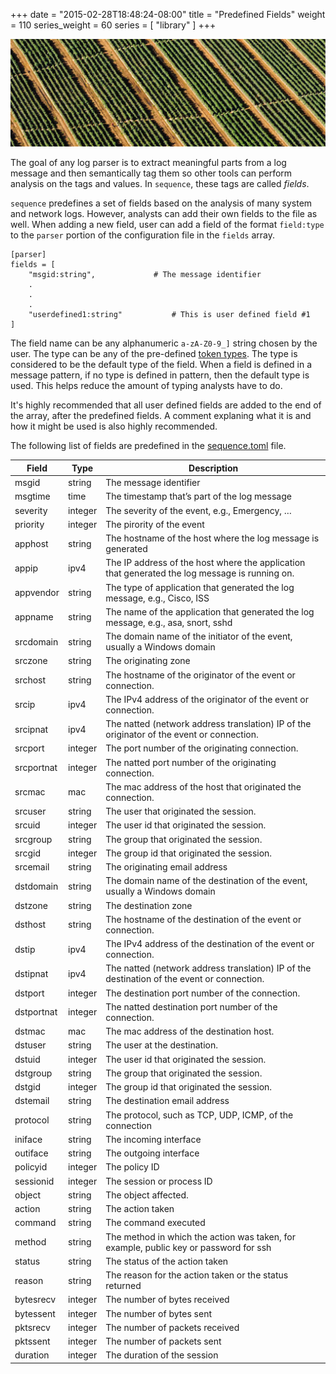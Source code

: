 +++
date = "2015-02-28T18:48:24-08:00"
title = "Predefined Fields"
weight = 110
series_weight = 60
series = [ "library" ]
+++

<a href="#" class="image fit"><img src="/images/pic04.jpg" alt="" /></a>

The goal of any log parser is to extract meaningful parts from a log message and then semantically tag them so other tools can perform analysis on the tags and values. In `sequence`, these tags are called _fields_.

`sequence` predefines a set of fields based on the analysis of many system and network logs. However, analysts can add their own fields to the file as well. When adding a new field, user can add a field of the format `field:type` to the `parser` portion of the configuration file in the `fields` array. 

```
[parser]
fields = [
	"msgid:string",				# The message identifier
	.
	.
	.
	"userdefined1:string"			# This is user defined field #1
]
```

The field name can be any alphanumeric `a-zA-Z0-9_]` string chosen by the user. The type can be any of the pre-defined [token types](/manual/tokens). The type is considered to be the default type of the field. When a field is defined in a message pattern, if no type is defined in pattern, then the default type is used. This helps reduce the amount of typing analysts have to do.

It's highly recommended that all user defined fields are added to the end of the array, after the predefined fields. A comment explaning what it is and how it might be used is also highly recommended.

The following list of fields are predefined in the [sequence.toml](/manual/config.md) file.

| Field | Type | Description |
|-------|------|-------------|
| msgid | string |  The message identifier |
| msgtime | time |  The timestamp that’s part of the log message |
| severity | integer |  The severity of the event, e.g., Emergency, … |
| priority | integer |  The pirority of the event |
| apphost | string |  The hostname of the host where the log message is generated |
| appip | ipv4 |  The IP address of the host where the application that generated the log message is running on. |
| appvendor | string |  The type of application that generated the log message, e.g., Cisco, ISS |
| appname | string |  The name of the application that generated the log message, e.g., asa, snort, sshd |
| srcdomain | string |  The domain name of the initiator of the event, usually a Windows domain |
| srczone | string |  The originating zone |
| srchost | string |  The hostname of the originator of the event or connection. |
| srcip | ipv4 |  The IPv4 address of the originator of the event or connection. |
| srcipnat | ipv4 |  The natted (network address translation) IP of the originator of the event or connection. |
| srcport | integer |  The port number of the originating connection. |
| srcportnat | integer |  The natted port number of the originating connection. |
| srcmac | mac |  The mac address of the host that originated the connection. |
| srcuser | string |  The user that originated the session. |
| srcuid | integer |  The user id that originated the session. |
| srcgroup | string |  The group that originated the session. |
| srcgid | integer |  The group id that originated the session. |
| srcemail | string |  The originating email address |
| dstdomain | string |  The domain name of the destination of the event, usually a Windows domain |
| dstzone | string |  The destination zone |
| dsthost | string |  The hostname of the destination of the event or connection. |
| dstip | ipv4 |  The IPv4 address of the destination of the event or connection. |
| dstipnat | ipv4 |  The natted (network address translation) IP of the destination of the event or connection. |
| dstport | integer |  The destination port number of the connection. |
| dstportnat | integer |  The natted destination port number of the connection. |
| dstmac | mac |  The mac address of the destination host. |
| dstuser | string |  The user at the destination. |
| dstuid | integer |  The user id that originated the session. |
| dstgroup | string |  The group that originated the session. |
| dstgid | integer |  The group id that originated the session. |
| dstemail | string |  The destination email address |
| protocol | string |  The protocol, such as TCP, UDP, ICMP, of the connection |
| iniface | string |  The incoming interface |
| outiface | string |  The outgoing interface |
| policyid | integer |  The policy ID |
| sessionid | integer |  The session or process ID |
| object | string |  The object affected. |
| action | string |  The action taken |
| command | string |  The command executed |
| method | string |  The method in which the action was taken, for example, public key or password for ssh |
| status | string |  The status of the action taken |
| reason | string |  The reason for the action taken or the status returned |
| bytesrecv | integer |  The number of bytes received |
| bytessent | integer |  The number of bytes sent |
| pktsrecv | integer |  The number of packets received |
| pktssent | integer |  The number of packets sent |
| duration | integer | The duration of the session |

